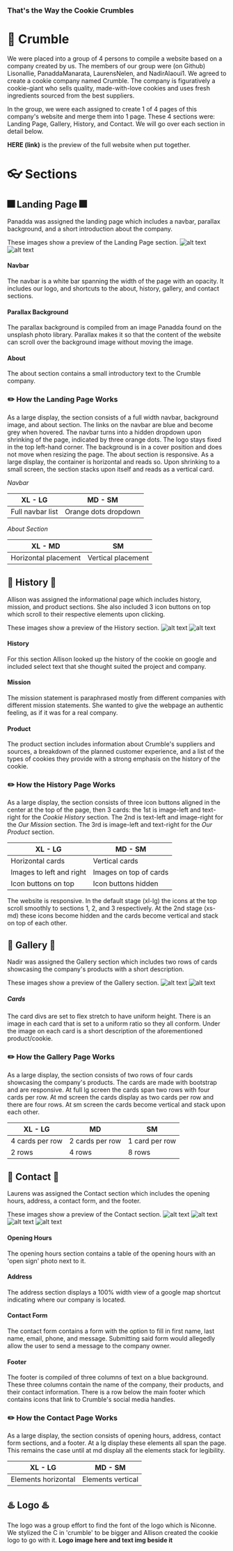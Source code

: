 ### That's the Way the Cookie Crumbles

# :cookie: Crumble

We were placed into a group of 4 persons to compile a website based on a company created by us. The members of our group were (on Github) Lisonallie, PanaddaManarata, LaurensNelen, and NadirAlaoui1. We agreed to create a cookie company named Crumble. The company is figuratively a cookie-giant who sells quality, made-with-love cookies and uses fresh ingredients sourced from the best suppliers.

In the group, we were each assigned to create 1 of 4 pages of this company's website and merge them into 1 page. These 4 sections were: Landing Page, Gallery, History, and Contact. We will go over each section in detail below.

**HERE (link)** is the preview of the full website when put together.

# :eyeglasses: Sections

## :fireworks: Landing Page :fireworks:
Panadda was assigned the landing page which includes a navbar, parallax background, and a short introduction about the company.

These images show a preview of the Landing Page section.
![alt text](img/landingsnap1.png "landing1")
![alt text](img/landingsnap2.png "landing2")
#### Navbar
The navbar is a white bar spanning the width of the page with an opacity. It includes our logo, and shortcuts to the about, history, gallery, and contact sections.
#### Parallax Background
The parallax background is compiled from an image Panadda found on the unsplash photo library. Parallax makes it so that the content of the website can scroll over the background image without moving the image.
#### About
The about section contains a small introductory text to the Crumble company.
### :pencil2:  How the Landing Page Works
As a large display, the section consists of a full width navbar, background image, and about section. The links on the navbar are blue and become grey when hovered. The navbar turns into a hidden dropdown upon shrinking of the page, indicated by three orange dots. The logo stays fixed in the top left-hand corner.
The background is in a cover position and does not move when resizing the page. The about section is responsive. As a large display, the container is horizontal and reads so. Upon shrinking to a small screen, the section stacks upon itself and reads as a vertical card.

*Navbar*

XL - LG | MD - SM |
--- | ---
Full navbar list | Orange dots dropdown

*About Section*

XL - MD | SM |
--- | --- 
Horizontal placement | Vertical placement
## :scroll: History :scroll:
Allison was assigned the informational page which includes history, mission, and product sections. She also included 3 icon buttons on top which scroll to their respective elements upon clicking.

These images show a preview of the History section.
![alt text](img/websnap3.png "history1")
![alt text](img/websnap4.png "history2")

#### History
For this section Allison looked up the history of the cookie on google and included select text that she thought suited the project and company.
#### Mission
The mission statement is paraphrased mostly from different companies with different mission statements. She wanted to give the webpage an authentic feeling, as if it was for a real company.
#### Product
The product section includes information about Crumble's suppliers and sources, a breakdown of the planned customer experience, and a list of the types of cookies they provide with a strong emphasis on the history of the cookie.

### :pencil2:  How the History Page Works
As a large display, the section consists of three icon buttons aligned in the center at the top of the page, then 3 cards: the 1st is image-left and text-right for the *Cookie History* section. The 2nd is text-left and image-right for the *Our Mission* section. The 3rd is image-left and text-right for the *Our Product* section.

XL - LG | MD - SM |
--- | --- 
Horizontal cards | Vertical cards
Images to left and right | Images on top of cards
Icon buttons on top | Icon buttons hidden   

The website is responsive. In the default stage (xl-lg) the icons at the top scroll smoothly to sections 1, 2, and 3 respectively. At the 2nd stage (xs-md) these icons become hidden and the cards become vertical and stack on top of each other.

## :milky_way: Gallery :milky_way:
Nadir was assigned the Gallery section which includes two rows of cards showcasing the company's products with a short description.

These images show a preview of the Gallery section.
![alt text](img/gallerysnap1.png "gallery1")
![alt text](img/gallerysnap2.png "gallery2")
##### Cards
The card divs are set to flex stretch to have uniform height. There is an image in each card that is set to a uniform ratio so they all conform. Under the image on each card is a short description of the aforementioned product/cookie.

### :pencil2:  How the  Gallery Page Works
As a large display, the section consists of two rows of four cards showcasing the company's products. The cards are made with bootstrap and are responsive.
At full lg screen the cards span two rows with four cards per row. At md screen the cards display as two cards per row and there are four rows. At sm screen the cards become vertical and stack upon each other.

XL - LG | MD | SM |
--- | --- | --- 
4 cards per row | 2 cards per row | 1 card per row
2 rows | 4 rows | 8 rows
## :round_pushpin: Contact :round_pushpin:
Laurens was assigned the Contact section which includes the opening hours, address, a contact form, and the footer.

These images show a preview of the Contact section.
![alt text](img/contactsnap1.png "contact1")
![alt text](img/contactsnap2.png "contact2")
![alt text](img/contactsnap3.png "contact3")
![alt text](img/contactsnap4.png "contact4")
#### Opening Hours
The opening hours section contains a table of the opening hours with an 'open sign' photo next to it.
#### Address
The address section displays a 100% width view of a google map shortcut indicating where our company is located.
#### Contact Form
The contact form contains a form with the option to fill in first name, last name, email, phone, and message. Submitting said form would allegedly allow the user to send a message to the company owner.
#### Footer
The footer is compiled of three columns of text on a blue background. These three columns contain the name of the company, their products, and their contact information.
There is a row below the main footer which contains icons that link to Crumble's social media handles.

### :pencil2:  How the Contact Page Works
As a large display, the section consists of opening hours, address, contact form sections, and a footer. At a lg display these elements all span the page. This remains the case until at md display all the elements stack for legibility.

XL - LG | MD - SM |
--- | --- 
Elements horizontal | Elements vertical
## :hotsprings: Logo :hotsprings:
The logo was a group effort to find the font of the logo which is Niconne. We stylized the C in 'crumble' to be bigger and Allison created the cookie logo to go with it.
**Logo image here and text img beside it**

